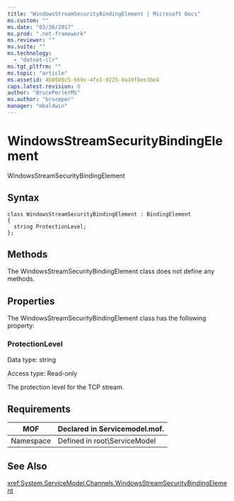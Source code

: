 ```yaml
---
title: "WindowsStreamSecurityBindingElement | Microsoft Docs"
ms.custom: ""
ms.date: "03/30/2017"
ms.prod: ".net-framework"
ms.reviewer: ""
ms.suite: ""
ms.technology: 
  - "dotnet-clr"
ms.tgt_pltfrm: ""
ms.topic: "article"
ms.assetid: 4b0508c5-669c-4fe3-9225-8a10f8ee3be4
caps.latest.revision: 8
author: "BrucePerlerMS"
ms.author: "bruceper"
manager: "mbaldwin"
---
```

# WindowsStreamSecurityBindingElement
WindowsStreamSecurityBindingElement  
  
## Syntax  
  
```  
class WindowsStreamSecurityBindingElement : BindingElement  
{  
  string ProtectionLevel;  
};  
```  
  
## Methods  
 The WindowsStreamSecurityBindingElement class does not define any methods.  
  
## Properties  
 The WindowsStreamSecurityBindingElement class has the following property:  
  
### ProtectionLevel  
 Data type: string  
  
 Access type: Read-only  
  
 The protection level for the TCP stream.  
  
## Requirements  
  
|MOF|Declared in Servicemodel.mof.|  
|---------|-----------------------------------|  
|Namespace|Defined in root\ServiceModel|  
  
## See Also  
 <xref:System.ServiceModel.Channels.WindowsStreamSecurityBindingElement>